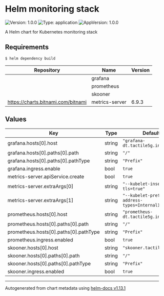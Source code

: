 # Helm monitoring stack

![Version: 1.0.0](https://img.shields.io/badge/Version-1.0.0-informational?style=flat-square) ![Type: application](https://img.shields.io/badge/Type-application-informational?style=flat-square) ![AppVersion: 1.0.0](https://img.shields.io/badge/AppVersion-1.0.0-informational?style=flat-square)

A Helm chart for Kubernetes monitoring stack

## Requirements

```
$ helm dependency build
```


| Repository | Name | Version |
|------------|------|---------|
|  | grafana |  |
|  | prometheus |  |
|  | skooner |  |
| https://charts.bitnami.com/bitnami | metrics-server | 6.9.3 |

## Values

| Key | Type | Default | Description |
|-----|------|---------|-------------|
| grafana.hosts[0].host | string | `"grafana-dt.tactile5g.int"` |  |
| grafana.hosts[0].paths[0].path | string | `"/"` |  |
| grafana.hosts[0].paths[0].pathType | string | `"Prefix"` |  |
| grafana.ingress.enable | bool | `true` |  |
| metrics-server.apiService.create | bool | `true` |  |
| metrics-server.extraArgs[0] | string | `"--kubelet-insecure-tls=true"` |  |
| metrics-server.extraArgs[1] | string | `"--kubelet-preferred-address-types=InternalIP"` |  |
| prometheus.hosts[0].host | string | `"prometheus-dt.tactile5g.int"` |  |
| prometheus.hosts[0].paths[0].path | string | `"/"` |  |
| prometheus.hosts[0].paths[0].pathType | string | `"Prefix"` |  |
| prometheus.ingress.enabled | bool | `true` |  |
| skooner.hosts[0].host | string | `"skooner.tactile5g.com"` |  |
| skooner.hosts[0].paths[0].path | string | `"/"` |  |
| skooner.hosts[0].paths[0].pathType | string | `"Prefix"` |  |
| skooner.ingress.enabled | bool | `true` |  |

----------------------------------------------
Autogenerated from chart metadata using [helm-docs v1.13.1](https://github.com/norwoodj/helm-docs/releases/v1.13.1)
